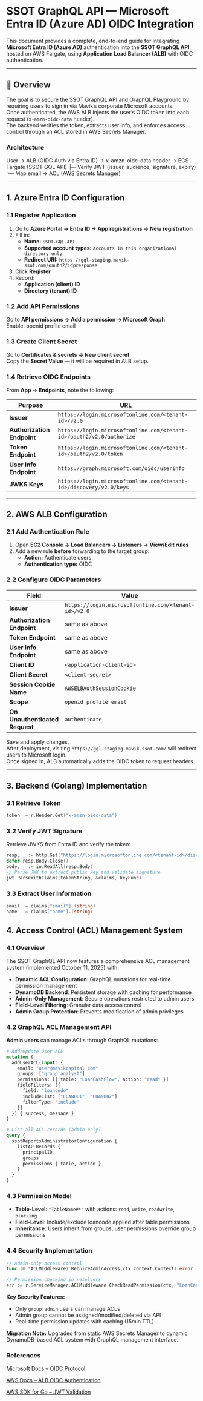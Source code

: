 # SSOT GraphQL API — Microsoft Entra ID (Azure AD) OIDC Integration

This document provides a complete, end-to-end guide for integrating **Microsoft Entra ID (Azure AD)** authentication into the **SSOT GraphQL API** hosted on AWS Fargate, using **Application Load Balancer (ALB)** with OIDC authentication.

---

## 📘 Overview

The goal is to secure the SSOT GraphQL API and GraphQL Playground by requiring users to sign in via Mavik’s corporate Microsoft accounts.  
Once authenticated, the AWS ALB injects the user’s OIDC token into each request (`x-amzn-oidc-data` header).  
The backend verifies the token, extracts user info, and enforces access control through an ACL stored in AWS Secrets Manager.

### Architecture

User → ALB (OIDC Auth via Entra ID)
→ x-amzn-oidc-data header
→ ECS Fargate (SSOT GQL API)
├─ Verify JWT (issuer, audience, signature, expiry)
└─ Map email → ACL (AWS Secrets Manager)

---

## 1. Azure Entra ID Configuration

### 1.1 Register Application
1. Go to **Azure Portal → Entra ID → App registrations → New registration**
2. Fill in:
   - **Name:** `SSOT-GQL-API`
   - **Supported account types:** `Accounts in this organizational directory only`
   - **Redirect URI:** `https://gql-staging.mavik-ssot.com/oauth2/idpresponse`
3. Click **Register**
4. Record:
   - **Application (client) ID**
   - **Directory (tenant) ID**

### 1.2 Add API Permissions
Go to **API permissions → Add a permission → Microsoft Graph**  
Enable:  openid profile email

### 1.3 Create Client Secret
Go to **Certificates & secrets → New client secret**  
Copy the **Secret Value** — it will be required in ALB setup.

### 1.4 Retrieve OIDC Endpoints
From **App → Endpoints**, note the following:

| Purpose | URL |
|----------|-----|
| **Issuer** | `https://login.microsoftonline.com/<tenant-id>/v2.0` |
| **Authorization Endpoint** | `https://login.microsoftonline.com/<tenant-id>/oauth2/v2.0/authorize` |
| **Token Endpoint** | `https://login.microsoftonline.com/<tenant-id>/oauth2/v2.0/token` |
| **User Info Endpoint** | `https://graph.microsoft.com/oidc/userinfo` |
| **JWKS Keys** | `https://login.microsoftonline.com/<tenant-id>/discovery/v2.0/keys` |

---

## 2. AWS ALB Configuration

### 2.1 Add Authentication Rule
1. Open **EC2 Console → Load Balancers → Listeners → View/Edit rules**
2. Add a new rule **before** forwarding to the target group:
   - **Action:** Authenticate users
   - **Authentication type:** OIDC

### 2.2 Configure OIDC Parameters
| Field | Value |
|--------|--------|
| **Issuer** | `https://login.microsoftonline.com/<tenant-id>/v2.0` |
| **Authorization Endpoint** | same as above |
| **Token Endpoint** | same as above |
| **User Info Endpoint** | same as above |
| **Client ID** | `<application-client-id>` |
| **Client Secret** | `<client-secret>` |
| **Session Cookie Name** | `AWSELBAuthSessionCookie` |
| **Scope** | `openid profile email` |
| **On Unauthenticated Request** | `authenticate` |

Save and apply changes.  
After deployment, visiting `https://gql-staging.mavik-ssot.com/` will redirect users to Microsoft login.  
Once signed in, ALB automatically adds the OIDC token to request headers.

---

## 3. Backend (Golang) Implementation

### 3.1 Retrieve Token
```go
token := r.Header.Get("x-amzn-oidc-data")
```

### 3.2 Verify JWT Signature
Retrieve JWKS from Entra ID and verify the token:
```go
resp, _ := http.Get("https://login.microsoftonline.com/<tenant-id>/discovery/v2.0/keys")
defer resp.Body.Close()
body, _ := io.ReadAll(resp.Body)
// Parse JWK to extract public key and validate signature
jwt.ParseWithClaims(tokenString, &claims, keyFunc)
```

### 3.3 Extract User Information
```go
email := claims["email"].(string)
name  := claims["name"].(string)
```

## 4. Access Control (ACL) Management System

### 4.1 Overview
The SSOT GraphQL API now features a comprehensive ACL management system (implemented October 11, 2025) with:

- **Dynamic ACL Configuration**: GraphQL mutations for real-time permission management
- **DynamoDB Backend**: Persistent storage with caching for performance
- **Admin-Only Management**: Secure operations restricted to admin users
- **Field-Level Filtering**: Granular data access control
- **Admin Group Protection**: Prevents modification of admin privileges

### 4.2 GraphQL ACL Management API

**Admin users** can manage ACLs through GraphQL mutations:

```graphql
# Add/Update User ACL
mutation {
  addUserACL(input: {
    email: "user@mavikcapital.com"
    groups: ["group:analyst"]
    permissions: [{ table: "LoanCashFlow", action: "read" }]
    fieldFilters: [{
      field: "loancode"
      includeList: ["LOAN001", "LOAN002"]
      filterType: "include"
    }]
  }) { success, message }
}

# List all ACL records (admin only)
query {
  ssotReportsAdministratorConfiguration {
    listACLRecords {
      principalID
      groups
      permissions { table, action }
    }
  }
}
```

### 4.3 Permission Model

- **Table-Level**: `"TableName#*"` with actions: `read`, `write`, `readwrite`, `blocking`
- **Field-Level**: Include/exclude loancode applied after table permissions
- **Inheritance**: Users inherit from groups, user permissions override group permissions

### 4.4 Security Implementation

```go
// Admin-only access control
func (m *ACLMiddleware) RequireAdminAccess(ctx context.Context) error

// Permission checking in resolvers
err := r.ServiceManager.ACLMiddleware.CheckReadPermission(ctx, "LoanCashFlow", "*")
```

**Key Security Features:**
- Only `group:admin` users can manage ACLs
- Admin group cannot be assigned/modified/deleted via API
- Real-time permission updates with caching (15min TTL)

**Migration Note:** Upgraded from static AWS Secrets Manager to dynamic DynamoDB-based ACL system with GraphQL management interface.

### References

[Microsoft Docs – OIDC Protocol](https://learn.microsoft.com/en-us/azure/active-directory/develop/v2-protocols-oidc)

[AWS Docs – ALB OIDC Authentication](https://docs.aws.amazon.com/elasticloadbalancing/latest/application/listener-authenticate-users.html)

[AWS SDK for Go – JWT Validation](https://pkg.go.dev/github.com/golang-jwt/jwt)
